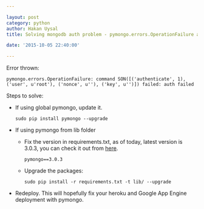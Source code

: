 ```yaml
---

layout: post
category: python
author: Hakan Uysal
title: Solving mongodb auth problem - pymongo.errors.OperationFailure auth failed

date: '2015-10-05 22:40:00'

---
```



Error thrown:

	pymongo.errors.OperationFailure: command SON([('authenticate', 1), ('user', u'root'), ('nonce', u''), ('key', u'')]) failed: auth failed


Steps to solve:

- If using global pymongo, update it.

	`sudo pip install pymongo --upgrade`

- If using pymongo from lib folder

  - Fix the version in requirements.txt, as of today, latest version is 3.0.3, you can check it out from [here](https://pypi.python.org/pypi/pymongo/).
  
    `pymongo==3.0.3`
  
  - Upgrade the packages:

	`sudo pip install -r requirements.txt -t lib/ --upgrade`

- Redeploy. This will hopefully fix your heroku and Google App Engine deployment with pymongo.
	